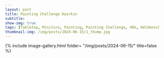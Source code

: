 ```yaml
---
layout: post
title: Painting Challenge Kasrkin
subtitle:
show-img: true
tags: [Tabletop, Miniture, Painting, Painting Challenge, 40k, Heldenschmiede]
thumbnail-img: /img/posts/2024-06-15/1_thump.jpg
---
```


{% include image-gallery.html folder= "/img/posts/2024-06-15/" title=false %}

